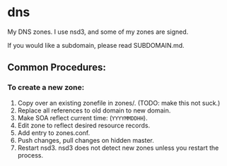 # dns

My DNS zones. I use nsd3, and some of my zones are signed.

If you would like a subdomain, please read SUBDOMAIN.md.

## Common Procedures:

### To create a new zone:

1. Copy over an existing zonefile in zones/. (TODO: make this not suck.)
2. Replace all references to old domain to new domain.
3. Make SOA reflect current time: (`YYYYMMDDHH`).
4. Edit zone to reflect desired resource records.
5. Add entry to zones.conf.
6. Push changes, pull changes on hidden master.
7. Restart nsd3. nsd3 does not detect new zones unless you restart the process.

